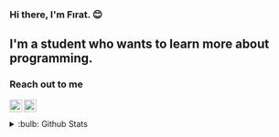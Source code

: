 ### Hi there, I'm Fırat. :blush: 

## I'm a student who wants to learn more about programming.

### Reach out to me


[<img width="22" src="https://unpkg.com/simple-icons@v8/icons/instagram.svg" align="left"/>][instagram]

[<img width="22" src="https://unpkg.com/simple-icons@v8/icons/linkedin.svg" align="left"/>][linkedin]

<br />
<br />



<details>
<summary>:bulb: Github Stats </summary> 
<img src="https://github-readme-stats.vercel.app/api?username=anuraghazra">
</details>




[instagram]: https://www.instagram.com/c.frat/

[Linkedin]: https://www.linkedin.com/in/firatcoskunn/



